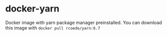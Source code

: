 # docker-yarn
Docker image with yarn package manager preinstalled. You can download this image with `docker pull rcoedo/yarn:6.7`
